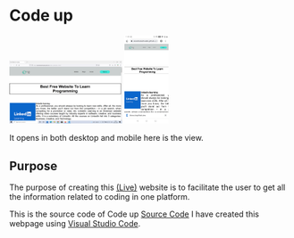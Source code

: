 # Code up


<p align="center">
  <p><ffffffffffffff/p>
  <img alt='Screenshot 1' src="assets/screenshot1.png" width="40%"/> 

  <img alt='Screenshot 2' src="assets/sceenshot2.jpg" width="15.7%"/>
  <br/>
</p>
It opens in both desktop and mobile here is the view.

## Purpose ##

The purpose of creating this [(Live)](https://akanshabaishwade.github.io/code__up/Project_1.html) website is to facilitate the user to get all the information related to coding in one platform.

This is the source code of Code up [Source Code](https://github.com/akanshabaishwade/Code_up)
I have created this webpage using [Visual Studio Code](https://code.visualstudio.com/).



